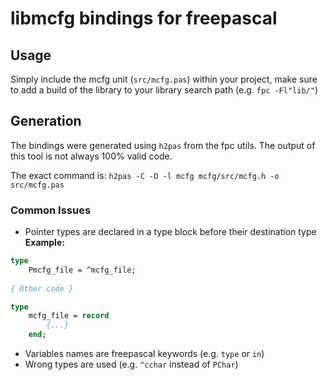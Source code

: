 # libmcfg bindings for freepascal
## Usage
Simply include the mcfg unit (`src/mcfg.pas`) within your project, make sure to
add a build of the library to your library search path (e.g. `fpc -Fl"lib/"`)

## Generation
The bindings were generated using `h2pas` from the fpc utils. The output of this
tool is not always 100% valid code.

The exact command is: `h2pas -C -D -l mcfg mcfg/src/mcfg.h -o src/mcfg.pas`

### Common Issues
* Pointer types are declared in a type block before their destination type <br>
**Example:**
```pascal
type
    Pmcfg_file = ^mcfg_file;
    
{ Other code }

type
    mcfg_file = record
        {...}
    end;
```

* Variables names are freepascal keywords (e.g. `type` or `in`)
* Wrong types are used (e.g. `^cchar` instead of `PChar`)
